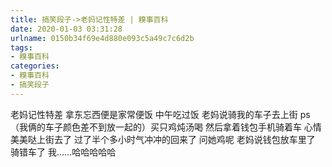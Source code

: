 ```yaml
---
title: 搞笑段子->老妈记性特差 | 糗事百科
date: 2020-01-03 03:31:28
urlname: 0150b34f69e4d880e093c5a49c7c6d2b
tags: 
- 糗事百科
categories:
- 糗事百科
- 搞笑段子
---
```

老妈记性特差 拿东忘西便是家常便饭 中午吃过饭 老妈说骑我的车子去上街 ps（我俩的车子颜色差不到放一起的）买只鸡炖汤喝  然后拿着钱包手机骑着车 心情美美哒上街去了   过了半个多小时气冲冲的回来了  问她鸡呢  老妈说钱包放车里了  骑错车了 我……哈哈哈哈哈


